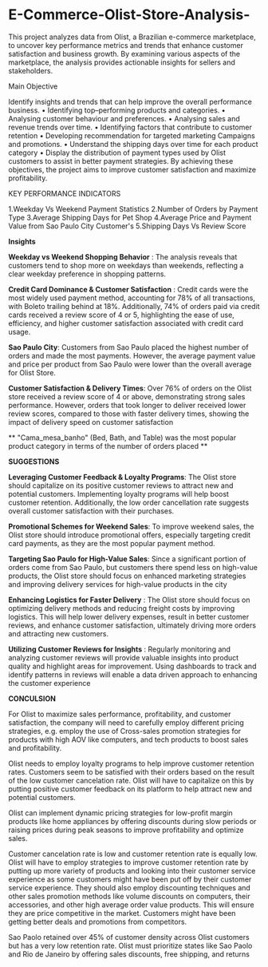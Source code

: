 # E-Commerce-Olist-Store-Analysis-
This project analyzes data from Olist, a Brazilian e-commerce marketplace, to uncover key performance metrics and trends that enhance customer satisfaction and business growth. By examining various aspects of the marketplace, the analysis provides actionable insights for sellers and stakeholders.

Main Objective 

Identify insights and trends that can help improve the
overall performance business.
• Identifying top–performing products and categories.
• Analysing customer behaviour and preferences.
• Analysing sales and revenue trends over time.
• Identifying factors that contribute to customer retention
• Developing recommendation for targeted marketing
Campaigns and promotions.
• Understand the shipping days over time for each product
category
• Display the distribution of payment types used by Olist
customers to assist in better payment strategies.
By achieving these objectives, the project aims to improve
customer satisfaction and maximize profitability.


KEY PERFORMANCE
INDICATORS

1.Weekday Vs Weekend Payment Statistics
2.Number of Orders by Payment Type
3.Average Shipping Days for Pet Shop
4.Average Price and Payment Value from Sao
   Paulo City Customer's
5.Shipping Days Vs Review Score



**Insights**

**Weekday vs Weekend Shopping Behavior**   : The analysis reveals that customers tend to shop more on weekdays than weekends, reflecting a clear weekday preference in shopping patterns.


**Credit Card Dominance & Customer Satisfaction** : Credit cards were the most widely used payment method, accounting for 78% of all transactions, with Boleto trailing behind at 18%. Additionally, 74% of orders 
                                                    paid via credit cards received a review score of 4 or 5, highlighting the ease of use, efficiency, and higher customer satisfaction associated with credit card 
                                                    usage.

**Sao Paulo City**: Customers from Sao Paulo placed the highest number of orders and made the most payments. However, the average payment value and price per product from Sao Paulo were lower than the overall 
                   average for Olist Store.  

**Customer Satisfaction & Delivery Times**: Over 76% of orders on the Olist store received a review score of 4 or above, demonstrating strong sales performance. However, orders that took longer to deliver 
                                            received lower review scores, compared to those with faster delivery times, showing the impact of delivery speed on customer satisfaction

** "Cama_mesa_banho" (Bed, Bath, and Table) was the most popular product category in terms of the number of orders placed    **         





**SUGGESTIONS**

**Leveraging Customer Feedback & Loyalty Programs**: The Olist store should capitalize on its positive customer reviews to attract new and potential customers. Implementing loyalty programs will help boost customer retention. Additionally, the low order cancellation rate suggests overall customer satisfaction with their purchases. 

**Promotional Schemes for Weekend Sales**: To improve weekend sales, the Olist store should introduce promotional offers, especially targeting credit card payments, as they are the most popular payment method.


**Targeting Sao Paulo for High-Value Sales**:  Since a significant portion of orders come from Sao Paulo, but customers there spend less on high-value products, the Olist store should focus on enhanced marketing strategies and improving delivery services for high-value products in the city



**Enhancing Logistics for Faster Delivery** : The Olist store should focus on optimizing delivery methods and reducing freight costs by improving logistics. This will help lower delivery expenses, result in better customer reviews, and enhance customer satisfaction, ultimately driving more orders and attracting new customers.


**Utilizing Customer Reviews for Insights** : Regularly monitoring and analyzing customer reviews will provide valuable insights into product quality and highlight areas for improvement. Using dashboards to track and identify patterns in reviews will enable a data driven approach to enhancing the customer experience





**CONCULSION**

For Olist to maximize sales performance, profitability, and customer
satisfaction, the company will need to carefully employ different pricing
strategies, e.g. employ the use of Cross-sales promotion strategies for products
with high AOV like computers, and tech products to boost sales and
profitability.


Olist needs to employ loyalty programs to help improve customer retention
rates. Customers seem to be satisfied with their orders based on the result of
the low customer cancelation rate. Olist will have to capitalize on this by
putting positive customer feedback on its platform to help attract new and
potential customers.


Olist can implement dynamic pricing strategies for low-profit margin products
like home appliances by offering discounts during slow periods or raising
prices during peak seasons to improve profitability and optimize sales.

Customer cancelation rate is low and customer retention rate is equally
low. Olist will have to employ strategies to improve customer retention
rate by putting up more variety of products and looking into their
customer service experience as some customers might have been put
off by their customer service experience. They should also employ
discounting techniques and other sales promotion methods like
volume discounts on computers, their accessories, and other high
average order value products. This will ensure they are price competitive
in the market. Customers might have been getting better deals and
promotions from competitors.


Sao Paolo retained over 45% of customer density across Olist customers
but has a very low retention rate. Olist must prioritize states like Sao
Paolo and Rio de Janeiro by offering sales discounts, free shipping, and
returns





